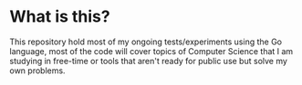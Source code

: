 What is this?
=============

This repository hold most of my ongoing tests/experiments using the Go language, most of the code will cover topics of Computer Science that I am studying in free-time or tools that aren't ready for public use but solve my own problems.